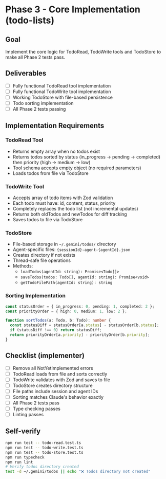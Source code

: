 # Phase 3 - Core Implementation (todo-lists)

## Goal
Implement the core logic for TodoRead, TodoWrite tools and TodoStore to make all Phase 2 tests pass.

## Deliverables
- [ ] Fully functional TodoRead tool implementation
- [ ] Fully functional TodoWrite tool implementation  
- [ ] Working TodoStore with file-based persistence
- [ ] Todo sorting implementation
- [ ] All Phase 2 tests passing

## Implementation Requirements

### TodoRead Tool
- Returns empty array when no todos exist
- Returns todos sorted by status (in_progress → pending → completed) then priority (high → medium → low)
- Tool schema accepts empty object (no required parameters)
- Loads todos from file via TodoStore

### TodoWrite Tool
- Accepts array of todo items with Zod validation
- Each todo must have: id, content, status, priority
- Completely replaces the todo list (not incremental updates)
- Returns both oldTodos and newTodos for diff tracking
- Saves todos to file via TodoStore

### TodoStore
- File-based storage in `~/.gemini/todos/` directory
- Agent-specific files: `{sessionId}-agent-{agentId}.json`
- Creates directory if not exists
- Thread-safe file operations
- Methods:
  - `loadTodos(agentId: string): Promise<Todo[]>`
  - `saveTodos(todos: Todo[], agentId: string): Promise<void>`
  - `getTodoFilePath(agentId: string): string`

### Sorting Implementation
```typescript
const statusOrder = { in_progress: 0, pending: 1, completed: 2 };
const priorityOrder = { high: 0, medium: 1, low: 2 };

function sortTodos(a: Todo, b: Todo): number {
  const statusDiff = statusOrder[a.status] - statusOrder[b.status];
  if (statusDiff !== 0) return statusDiff;
  return priorityOrder[a.priority] - priorityOrder[b.priority];
}
```

## Checklist (implementer)
- [ ] Remove all NotYetImplemented errors
- [ ] TodoRead loads from file and sorts correctly
- [ ] TodoWrite validates with Zod and saves to file
- [ ] TodoStore creates directory structure
- [ ] File paths include session and agent IDs
- [ ] Sorting matches Claude's behavior exactly
- [ ] All Phase 2 tests pass
- [ ] Type checking passes
- [ ] Linting passes

## Self-verify
```bash
npm run test -- todo-read.test.ts
npm run test -- todo-write.test.ts
npm run test -- todo-store.test.ts
npm run typecheck
npm run lint
# Verify todos directory created
test -d ~/.gemini/todos || echo "❌ Todos directory not created"
```